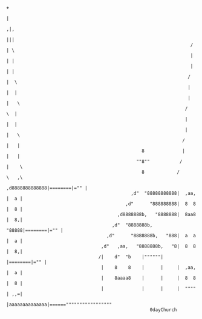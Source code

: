 













                                                                          +
                                                                          |
                                                                         ,|,
                                                                         |||
                                                                        / | \
                                                                        | | |
                                                                        | | |
                                                                       /  |  \
                                                                       |  |  |  
                                                                       |  |   \ 
                                                                      /    \  |
                                                                      |    |  |
                                                                      |    |   \
                                                                     /     |   |
                                                      8              |     |   |
                                                    ""8""           /      |    \
                                                      8            /        \   ,\
                                                    ,d8888888888888|========|="" |
                                                  ,d"  "88888888888|  ,aa,  |  a |
                                                ,d"      "888888888|  8  8  |  8 |
                                             ,d8888888b,   "8888888|  8aa8  |  8,|
                                           ,d"  "8888888b,   "88888|========|="" |
                                         ,d"      "8888888b,   "888|  a  a  |  a |
                                       ,d"   ,aa,   "8888888b,   "8|  8  8  |  8,|
                                      /|    d"  "b    |""""""|     |========|="" |
                                       |    8    8    |      |     |  ,aa,  |  a |
                                       |    8aaaa8    |      |     |  8  8  |  8 |
                                       |              |      |     |  """"  | ,,=| 
                                       |aaaaaaaaaaaaaa|======"""""""""""""""""
                                                         0dayChurch	

						      

                                                        
                                                        
                                                    
                      
                        
                        
                                                
                                                    


